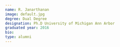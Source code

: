 ```yaml
---
name: R. Janarthanan
image: default.jpg
degree: Dual Degree
designation: Ph.D University of Michigan Ann Arbor
graduated year: 2016
bio:
type: alumni
---
```

